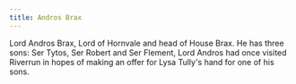 ```yaml
---
title: Andros Brax
---
```


Lord Andros Brax, Lord of Hornvale and head of House Brax. He has three sons: Ser Tytos, Ser Robert and Ser Flement, Lord Andros had once visited Riverrun in hopes of making an offer for Lysa Tully's hand for one of his sons.


